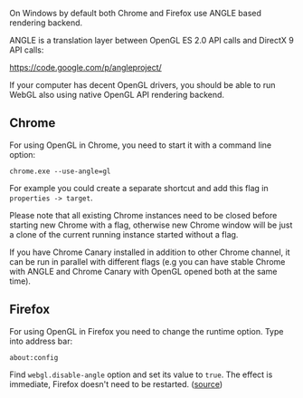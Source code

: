 On Windows by default both Chrome and Firefox use ANGLE based rendering backend.

ANGLE is a translation layer between OpenGL ES 2.0 API calls and DirectX 9 API calls:

https://code.google.com/p/angleproject/

If your computer has decent OpenGL drivers, you should be able to run WebGL also using native OpenGL API rendering backend.

## Chrome

For using OpenGL in Chrome, you need to start it with a command line option:

```
chrome.exe --use-angle=gl
```

For example you could create a separate shortcut and add this flag in `properties -> target`.

Please note that all existing Chrome instances need to be closed before starting new Chrome with a flag, otherwise new Chrome window will be just a clone of the current running instance started without a flag.

If you have Chrome Canary installed in addition to other Chrome channel, it can be run in parallel with  different flags (e.g you can have stable Chrome with ANGLE and Chrome Canary with OpenGL opened both at the same time).

## Firefox

For using OpenGL in Firefox you need to change the runtime option. Type into address bar: 

```
about:config
```

Find `webgl.disable-angle` option and set its value to `true`. The effect is immediate, Firefox doesn't need to be restarted. ([source](http://www.geeks3d.com/20130611/webgl-how-to-enable-native-opengl-in-your-browser-windows/))
